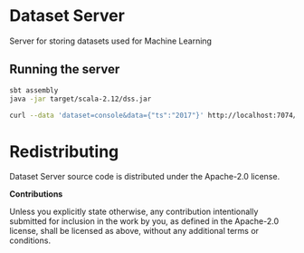 # Dataset Server

Server for storing datasets used for Machine Learning

 
## Running the server
 
 ```bash
sbt assembly
java -jar target/scala-2.12/dss.jar 
 ```
 
```bash
curl --data 'dataset=console&data={"ts":"2017"}' http://localhost:7074/api/data

``` 

# Redistributing

Dataset Server source code is distributed under the Apache-2.0 license.

**Contributions**

Unless you explicitly state otherwise, any contribution intentionally submitted
for inclusion in the work by you, as defined in the Apache-2.0 license, shall be
licensed as above, without any additional terms or conditions.
